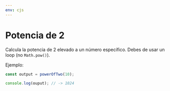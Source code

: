 ```yaml
---
env: cjs
---
```


# Potencia de 2

Calcula la potencia de 2 elevado a un número específico. Debes de usar un loop
(no `Math.pow()`).

Ejemplo:

```js
const output = powerOfTwo(10);

console.log(ouput); // -> 1024
```
